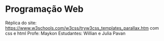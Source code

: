 # Programação Web 
Réplica do site: https://www.w3schools.com/w3css/tryw3css_templates_parallax.htm com css e html
	Profe: Maykon
	Estudantes: Willian e Julia Pavan
